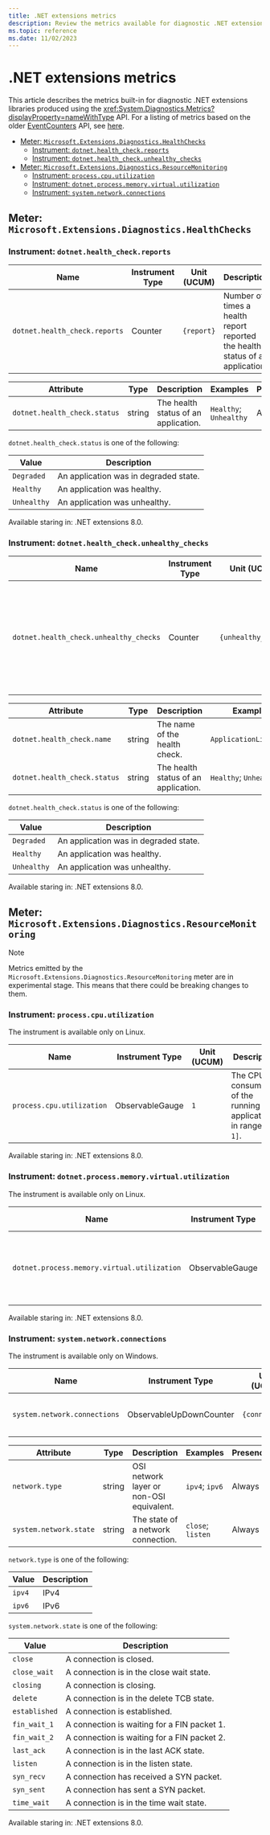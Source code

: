 ```yaml
---
title: .NET extensions metrics
description: Review the metrics available for diagnostic .NET extensions libraries.
ms.topic: reference
ms.date: 11/02/2023
---
```


# .NET extensions metrics

This article describes the metrics built-in for diagnostic .NET extensions libraries produced using the
<xref:System.Diagnostics.Metrics?displayProperty=nameWithType> API. For a listing of metrics based on the older [EventCounters](event-counters.md) API, see [here](available-counters.md).

- [Meter: `Microsoft.Extensions.Diagnostics.HealthChecks`](#meter-microsoftextensionsdiagnosticshealthchecks)
  - [Instrument: `dotnet.health_check.reports`](#instrument-dotnethealth_checkreports)
  - [Instrument: `dotnet.health_check.unhealthy_checks`](#instrument-dotnethealth_checkunhealthy_checks)
- [Meter: `Microsoft.Extensions.Diagnostics.ResourceMonitoring`](#meter-microsoftextensionsdiagnosticsresourcemonitoring)
  - [Instrument: `process.cpu.utilization`](#instrument-processcpuutilization)
  - [Instrument: `dotnet.process.memory.virtual.utilization`](#instrument-dotnetprocessmemoryvirtualutilization)
  - [Instrument: `system.network.connections`](#instrument-systemnetworkconnections)

## Meter: `Microsoft.Extensions.Diagnostics.HealthChecks`

### Instrument: `dotnet.health_check.reports`

| Name | Instrument Type | Unit (UCUM) | Description |
| ---- | --------------- | ----------- | ----------- |
| `dotnet.health_check.reports` | Counter | `{report}` | Number of times a health report reported the health status of an application. |

| Attribute | Type | Description | Examples | Presence |
|---|---|---|---|---|
| `dotnet.health_check.status` | string | The health status of an application. | `Healthy`; `Unhealthy` | Always |

`dotnet.health_check.status` is one of the following:

| Value | Description |
|---|---|
| `Degraded` | An application was in degraded state. |
| `Healthy` | An application was healthy. |
| `Unhealthy` | An application was unhealthy. |

Available staring in: .NET extensions 8.0.

### Instrument: `dotnet.health_check.unhealthy_checks`

| Name | Instrument Type | Unit (UCUM) | Description |
| ---- | --------------- | ----------- | ----------- |
| `dotnet.health_check.unhealthy_checks` | Counter | `{unhealthy_check}` | Number of times a health check reported the health status of an application as `Degraded` or `Unhealthy`. |

| Attribute | Type | Description | Examples | Presence |
|---|---|---|---|---|
| `dotnet.health_check.name` | string | The name of the health check. | `ApplicationLifecycle` | Always |
| `dotnet.health_check.status` | string | The health status of an application. | `Healthy`; `Unhealthy` | Always |

`dotnet.health_check.status` is one of the following:

| Value | Description |
|---|---|
| `Degraded` | An application was in degraded state. |
| `Healthy` | An application was healthy. |
| `Unhealthy` | An application was unhealthy. |

Available staring in: .NET extensions 8.0.

## Meter: `Microsoft.Extensions.Diagnostics.ResourceMonitoring`

> [!NOTE]
> Metrics emitted by the `Microsoft.Extensions.Diagnostics.ResourceMonitoring` meter are in experimental stage. This means that there could be breaking changes to them.

### Instrument: `process.cpu.utilization`

The instrument is available only on Linux.

| Name | Instrument Type | Unit (UCUM) | Description |
| ---- | --------------- | ----------- | ----------- |
| `process.cpu.utilization` | ObservableGauge | `1` | The CPU consumption of the running application in range `[0, 1]`. |

Available staring in: .NET extensions 8.0.

### Instrument: `dotnet.process.memory.virtual.utilization`

The instrument is available only on Linux.

| Name | Instrument Type | Unit (UCUM) | Description |
| ---- | --------------- | ----------- | ----------- |
| `dotnet.process.memory.virtual.utilization` | ObservableGauge | `1` | The memory consumption of the running application in range `[0, 1]`. |

Available staring in: .NET extensions 8.0.

### Instrument: `system.network.connections`

The instrument is available only on Windows.

| Name | Instrument Type | Unit (UCUM) | Description |
| ---- | --------------- | ----------- | ----------- |
| `system.network.connections` | ObservableUpDownCounter | `{connection}` | Number of network connections by state. |

| Attribute | Type | Description | Examples | Presence |
|---|---|---|---|---|
| `network.type` | string | OSI network layer or non-OSI equivalent. | `ipv4`; `ipv6` | Always |
| `system.network.state` | string | The state of a network connection. | `close`; `listen` | Always |

`network.type` is one of the following:

| Value  | Description |
|---|---|
| `ipv4` | IPv4 |
| `ipv6` | IPv6 |

`system.network.state` is one of the following:

| Value  | Description |
|---|---|
| `close` | A connection is closed. |
| `close_wait` | A connection is in the close wait state. |
| `closing` | A connection is closing. |
| `delete` | A connection is in the delete TCB state. |
| `established` | A connection is established. |
| `fin_wait_1` | A connection is waiting for a FIN packet 1. |
| `fin_wait_2` | A connection is waiting for a FIN packet 2. |
| `last_ack` | A connection is in the last ACK state. |
| `listen` | A connection is in the listen state. |
| `syn_recv` | A connection has received a SYN packet. |
| `syn_sent` | A connection has sent a SYN packet. |
| `time_wait` | A connection is in the time wait state. |

Available staring in: .NET extensions 8.0.
